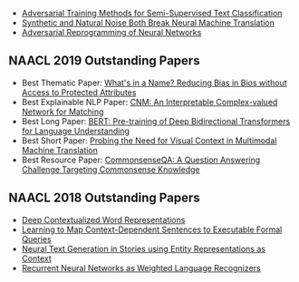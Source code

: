 * [Adversarial Training Methods for Semi-Supervised Text Classification](https://arxiv.org/abs/1605.07725)
* [Synthetic and Natural Noise Both Break Neural Machine Translation](https://arxiv.org/abs/1711.02173)
* [Adversarial Reprogramming of Neural Networks](https://arxiv.org/abs/1806.11146)
## NAACL 2019 Outstanding Papers

* Best Thematic Paper: [What's in a Name? Reducing Bias in Bios without Access to Protected Attributes](https://arxiv.org/abs/1904.05233)
* Best Explainable NLP Paper: [CNM: An Interpretable Complex-valued Network for Matching](https://arxiv.org/abs/1904.05298)
* Best Long Paper: [BERT: Pre-training of Deep Bidirectional Transformers for Language Understanding](https://arxiv.org/abs/1810.04805)
* Best Short Paper: [Probing the Need for Visual Context in Multimodal Machine Translation](https://arxiv.org/abs/1903.08678)
* Best Resource Paper: [CommonsenseQA: A Question Answering Challenge Targeting Commonsense Knowledge](https://arxiv.org/abs/1811.00937)

## NAACL 2018 Outstanding Papers

* [Deep Contextualized Word Representations](https://arxiv.org/abs/1802.05365)
* [Learning to Map Context-Dependent Sentences to Executable Formal Queries](https://arxiv.org/abs/1804.06868)
* [Neural Text Generation in Stories using Entity Representations as Context](https://aclweb.org/anthology/papers/N/N18/N18-1204/)
* [Recurrent Neural Networks as Weighted Language Recognizers](https://arxiv.org/abs/1711.05408)
